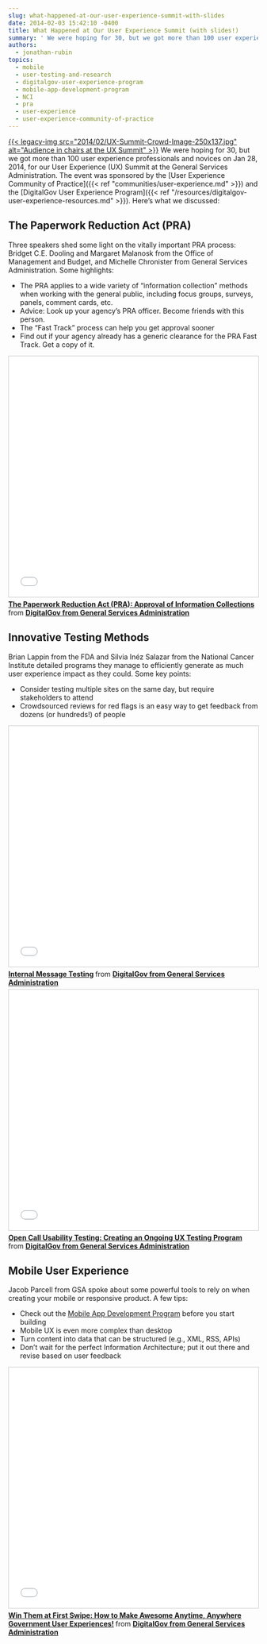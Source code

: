 ```yaml
---
slug: what-happened-at-our-user-experience-summit-with-slides
date: 2014-02-03 15:42:10 -0400
title: What Happened at Our User Experience Summit (with slides!)
summary: ' We were hoping for 30, but we got more than 100 user experience professionals and novices on Jan 28, 2014, for our User Experience (UX) Summit at the General Services Administration. The event was sponsored by the User Experience Community of Practice and the'
authors:
  - jonathan-rubin
topics:
  - mobile
  - user-testing-and-research
  - digitalgov-user-experience-program
  - mobile-app-development-program
  - NCI
  - pra
  - user-experience
  - user-experience-community-of-practice
---
```


[{{< legacy-img src="2014/02/UX-Summit-Crowd-Image-250x137.jpg" alt="Audience in chairs at the UX Summit" >}}](https://s3.amazonaws.com/digitalgov/_legacy-img/2014/02/UX-Summit-Crowd-Image.jpg) We were hoping for 30, but we got more than 100 user experience professionals and novices on Jan 28, 2014, for our User Experience (UX) Summit at the General Services Administration. The event was sponsored by the [User Experience Community of Practice]({{< ref "communities/user-experience.md" >}}) and the [DigitalGov User Experience Program]({{< ref "/resources/digitalgov-user-experience-resources.md" >}}). Here’s what we discussed:

## The Paperwork Reduction Act (PRA)

Three speakers shed some light on the vitally important PRA process: Bridget C.E. Dooling and Margaret Malanosk from the Office of Management and Budget, and Michelle Chronister from General Services Administration. Some highlights:

  * The PRA applies to a wide variety of “information collection” methods when working with the general public, including focus groups, surveys, panels, comment cards, etc.
  * Advice: Look up your agency&#8217;s PRA officer. Become friends with this person.
  * The “Fast Track” process can help you get approval sooner
  * Find out if your agency already has a generic clearance for the PRA Fast Track. Get a copy of it.

<iframe src="//www.slideshare.net/slideshow/embed_code/key/HoxMPaHLDtXhVU" width="595" height="485" frameborder="0" marginwidth="0" marginheight="0" scrolling="no" style="border:1px solid #CCC; border-width:1px; margin-bottom:5px; max-width: 100%;" allowfullscreen> </iframe> <div style="margin-bottom:5px"> <strong> <a href="//www.slideshare.net/DigitalGov/the-paperwork-reduction-act-pra-approval-of-information-collections-34778165" title="The Paperwork Reduction Act (PRA): Approval of Information Collections" target="_blank" alt="Slides: The Paperwork Reduction Act (PRA): Approval of Information Collections">The Paperwork Reduction Act (PRA): Approval of Information Collections</a> </strong> from <strong><a href="https://www.slideshare.net/DigitalGov" target="_blank">DigitalGov from General Services Administration</a></strong> </div>

## Innovative Testing Methods

Brian Lappin from the FDA and Silvia Inéz Salazar from the National Cancer Institute detailed programs they manage to efficiently generate as much user experience impact as they could. Some key points:

  * Consider testing multiple sites on the same day, but require stakeholders to attend
  * Crowdsourced reviews for red flags is an easy way to get feedback from dozens (or hundreds!) of people

<iframe src="//www.slideshare.net/slideshow/embed_code/key/pko04rlNQntUB2" width="595" height="485" frameborder="0" marginwidth="0" marginheight="0" scrolling="no" style="border:1px solid #CCC; border-width:1px; margin-bottom:5px; max-width: 100%;" allowfullscreen> </iframe> <div style="margin-bottom:5px"> <strong> <a href="//www.slideshare.net/DigitalGov/innovative-testsfdamessagetestinggsauxsummitjanuary28th2014" title="Internal Message Testing" target="_blank" alt="Slides: Internal Message Testing">Internal Message Testing</a> </strong> from <strong><a href="https://www.slideshare.net/DigitalGov" target="_blank">DigitalGov from General Services Administration</a></strong> </div>

<iframe src="//www.slideshare.net/slideshow/embed_code/key/k7YbYH9tB9JTqL" width="595" height="485" frameborder="0" marginwidth="0" marginheight="0" scrolling="no" style="border:1px solid #CCC; border-width:1px; margin-bottom:5px; max-width: 100%;" allowfullscreen> </iframe> <div style="margin-bottom:5px"> <strong> <a href="//www.slideshare.net/DigitalGov/open-call-usability-testing-creating-an-ongoing-ux-testing-program" title="Open Call Usability Testing: Creating an Ongoing UX Testing Program" target="_blank" alt="Slides: Open Call Usability Testing: Creating an Ongoing UX Testing Program">Open Call Usability Testing: Creating an Ongoing UX Testing Program</a> </strong> from <strong><a href="https://www.slideshare.net/DigitalGov" target="_blank">DigitalGov from General Services Administration</a></strong> </div>

## Mobile User Experience

Jacob Parcell from GSA spoke about some powerful tools to rely on when creating your mobile or responsive product. A few tips:

  * Check out the [Mobile App Development Program](http://gsablogs.gsa.gov/dsic/get-it-done/mobile-application-development-program/) before you start building
  * Mobile UX is even more complex than desktop
  * Turn content into data that can be structured (e.g., XML, RSS, APIs)
  * Don’t wait for the perfect Information Architecture; put it out there and revise based on user feedback

<iframe src="//www.slideshare.net/slideshow/embed_code/key/HxNSDdfJYBcNrw" width="595" height="485" frameborder="0" marginwidth="0" marginheight="0" scrolling="no" style="border:1px solid #CCC; border-width:1px; margin-bottom:5px; max-width: 100%;" allowfullscreen> </iframe> <div style="margin-bottom:5px"> <strong> <a href="//www.slideshare.net/DigitalGov/win-them-at-first-swipe-how-to-make-awesome-anytime-anywhere-government-user-experiences" title="Win Them at First Swipe: How to Make Awesome Anytime, Anywhere Government User Experiences!" target="_blank" alt="Slides: Win Them at First Swipe: How to Make Awesome Anytime, Anywhere Government User Experiences">Win Them at First Swipe: How to Make Awesome Anytime, Anywhere Government User Experiences!</a> </strong> from <strong><a href="https://www.slideshare.net/DigitalGov" target="_blank">DigitalGov from General Services Administration</a></strong> </div>
